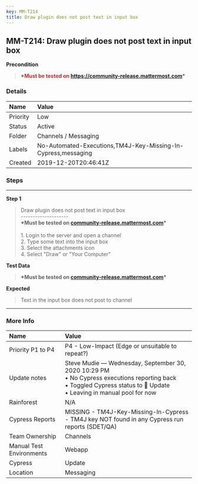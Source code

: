 ```yaml
---
key: MM-T214
title: Draw plugin does not post text in input box
---
```


## MM-T214: Draw plugin does not post text in input box

**Precondition**

> <article><strong>*<span style="color: rgb(184, 49, 47);">Must be tested on</span>&nbsp;</strong><a href="https://community-release.mattermost.com"><strong>https://community-release.mattermost.com</strong></a><strong>*<br></strong></article>

### Details

| Name     | Value                                                         |
| :------- | :------------------------------------------------------------ |
| Priority | Low                                                           |
| Status   | Active                                                        |
| Folder   | Channels / Messaging                                          |
| Labels   | No-Automated-Executions,TM4J-Key-Missing-In-Cypress,messaging |
| Created  | 2019-12-20T20:46:41Z                                          |

### Steps

<hr/>

**Step 1**

> <article>Draw plugin does not post text in input box<br>--------------------<br><strong>*Must be tested on </strong><a href="https://community-release.mattermost.com"><strong>community-release.mattermost.com</strong></a><strong>*<br></strong><br>1. Login to the server and open a channel<br>2. Type some text into the input box<br>3. Select the attachments icon<br>4. Select "Draw" or "Your Computer"</article>

**Test Data**

> <article><strong>*Must be tested on </strong><a href="https://community-release.mattermost.com"><strong>community-release.mattermost.com</strong></a><strong>*<br></strong></article>

**Expected**

> <article>Text in the input box does not post to channel</article>

<hr/>

### More Info

| Name                     | Value                                                                                                                                                                      |
| :----------------------- | :------------------------------------------------------------------------------------------------------------------------------------------------------------------------- |
| Priority P1 to P4        | P4 - Low-Impact (Edge or unsuitable to repeat?)                                                                                                                            |
| Update notes             | Steve Mudie — Wednesday, September 30, 2020 10:29 PM<br>• No Cypress executions reporting back<br>• Toggled Cypress status to 🔧 Update<br>• Leaving in manual pool for now |
| Rainforest               | N/A                                                                                                                                                                        |
| Cypress Reports          | MISSING - TM4J-Key-Missing-In-Cypress - TM4J key NOT found in any Cypress run reports (SDET/QA)                                                                            |
| Team Ownership           | Channels                                                                                                                                                                   |
| Manual Test Environments | Webapp                                                                                                                                                                     |
| Cypress                  | Update                                                                                                                                                                     |
| Location                 | Messaging                                                                                                                                                                  |
